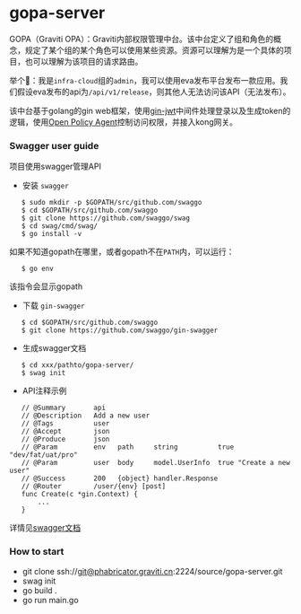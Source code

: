 # gopa-server
GOPA（Graviti OPA）：Graviti内部权限管理中台。该中台定义了组和角色的概念，规定了某个组的某个角色可以使用某些资源。资源可以理解为是一个具体的项目，也可以理解为该项目的请求路由。

举个🌰：我是`infra-cloud`组的`admin`，我可以使用eva发布平台发布一款应用。我们假设eva发布的api为`/api/v1/release`，则其他人无法访问该API（无法发布）。

该中台基于golang的gin web框架，使用[gin-jwt](https://github.com/appleboy/gin-jwt)中间件处理登录以及生成token的逻辑，使用[Open Policy Agent](https://github.com/open-policy-agent/opa)控制访问权限，并接入kong网关。

### Swagger user guide
项目使用swagger管理API
* 安装 `swagger`
```
   $ sudo mkdir -p $GOPATH/src/github.com/swaggo
   $ cd $GOPATH/src/github.com/swaggo
   $ git clone https://github.com/swaggo/swag
   $ cd swag/cmd/swag/
   $ go install -v
```
如果不知道gopath在哪里，或者gopath不在`PATH`内，可以运行：
```
   $ go env
```
该指令会显示gopath
* 下载 `gin-swagger`
```
   $ cd $GOPATH/src/github.com/swaggo
   $ git clone https://github.com/swaggo/gin-swagger
```
* 生成swagger文档
```
   $ cd xxx/pathto/gopa-server/
   $ swag init
```
* API注释示例
```
   // @Summary       api
   // @Description   Add a new user
   // @Tags          user
   // @Accept        json
   // @Produce       json
   // @Param         env   path     string          true "dev/fat/uat/pro"
   // @Param         user  body     model.UserInfo  true "Create a new user"
   // @Success       200   {object} handler.Response 
   // @Router        /user/{env} [post]
   func Create(c *gin.Context) {
       ...
   }
```


详情见[swagger文档](https://github.com/swaggo/swag/blob/master/README.md)

### How to start

* git clone ssh://git@phabricator.graviti.cn:2224/source/gopa-server.git
* swag init
* go build .
* go run main.go